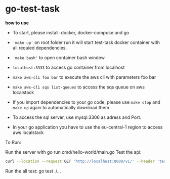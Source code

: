 # go-test-task
**how to use**

- To start, please install: docker, docker-compose and go

 - `'make up'` on root folder run it will start test-task docker
   container with all requied dependencies. 
  - `'make bash'` to open container bash window 
  - `localhost:3333` to access go container from localhost
  - `make aws-cli foo bar` to execute the aws cli with parameters foo bar
  - `make aws-cli sqs list-queues` to access the sqs queue on aws localstack
  - If you import dependencies to your go code, please use `make stop` and `make up` again to automatically download them
  - To access the sql server, use mysql:3306 as adress and Port.
  - In your go application you have to use the eu-central-1 region to access aws localstack


To Run:

Run the server with go run cmd/hello-world/main.go
Test the api:
```sh
curl --location --request GET 'http://localhost:8000/v1/' --header 'test: key'
```
Run the all test: go test ./...